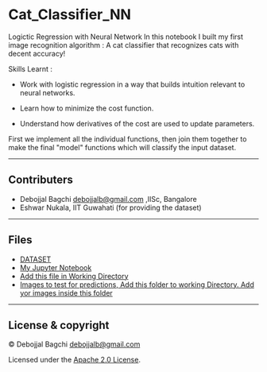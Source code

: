 # Cat_Classifier_NN
 
 Logictic Regression with Neural Network
 In this notebook I built my first image recognition algorithm : 
 A cat classifier that recognizes cats with decent accuracy!

Skills Learnt :

- Work with logistic regression in a way that builds intuition relevant to neural networks.

- Learn how to minimize the cost function.

- Understand how derivatives of the cost are used to update parameters.

First we implement all the individual functions, then join them together to make the final "model" functions which will classify the input dataset.

---

## Contributers

- Debojjal Bagchi <debojjalb@gmail.com> ,IISc, Bangalore
- Eshwar Nukala, IIT Guwahati (for providing the dataset)

---

## Files

-  [DATASET](datasets)
-  [My Jupyter Notebook](LOGISTIC_REG_NN.ipynb)
-  [Add this file in Working Directory](lr_utils.py)
-  [Images to test for predictions, Add this folder to working Directory. Add yor images inside this folder](images)

---

## License & copyright

© Debojjal Bagchi <debojjalb@gmail.com>

Licensed under the [Apache 2.0 License](LICENSE).
